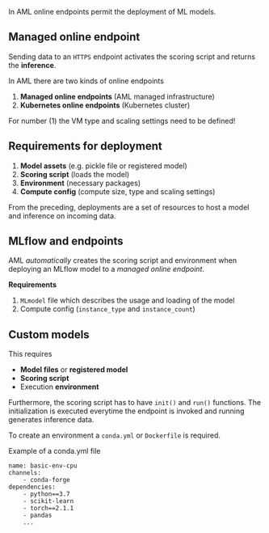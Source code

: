 In AML online endpoints permit the deployment of ML models. 

## Managed online endpoint

Sending data to an ```HTTPS``` endpoint activates the scoring script and returns the **inference**. 

In AML there are two kinds of online endpoints
1. **Managed online endpoints** (AML managed infrastructure)
2. **Kubernetes online endpoints** (Kubernetes cluster)

For number (1) the VM type and scaling settings need to be defined!

## Requirements for deployment

1. **Model assets** (e.g. pickle file or registered model)
2. **Scoring script** (loads the model)
3. **Environment** (necessary packages)
4. **Compute config** (compute size, type and scaling settings)

From the preceding, deployments are a set of resources to host a model and inference on incoming data.

## MLflow and endpoints

AML *automatically* creates the scoring script and environment when deploying an MLflow model to a *managed online endpoint*. 

**Requirements**
1. ```MLmodel``` file which describes the usage and loading of the model
2. Compute config (```instance_type``` and ```instance_count```)


## Custom models

This requires
- **Model files** or **registered model**
- **Scoring script**
- Execution **environment**

Furthermore, the scoring script has to have ```init()``` and ```run()``` functions. The initialization is executed everytime the endpoint is invoked and running generates inference data.

To create an environment a ```conda.yml``` or ```Dockerfile``` is required.

Example of a conda.yml file 

```YML
name: basic-env-cpu
channels: 
    - conda-forge
dependencies:
    - python==3.7
    - scikit-learn
    - torch==2.1.1
    - pandas
    ...
```




